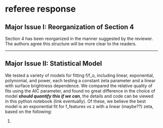 referee response
==========
Major Issue I: Reorganization of Section 4
------------------------------------------
Section 4 has been reorganized in the manner suggested by the reviewer. The authors agree this structure will be more clear to the readers. 

------------------------------------------
Major Issue II: Statistical Model
------------------------------------------
We tested a variety of models for fitting f/f_o, including linear, exponential, polynomial, and power, each testing a constant zeta parameter and a linear with surface brightness dependence. We compared the relative quality of fits using the AIC parameter, and found no great difference in the choice of model ***should quantify this if we can***, the details and code can be viewed in this python notebook (link eventually). Of these, we believe the best model is an exponential fit for f_features vs z with a linear (maybe??) zeta, based on the following:

1) 
